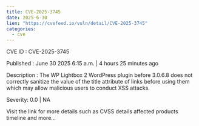 ```yaml
--- 
title: CVE-2025-3745
date: 2025-6-30
lien: "https://cvefeed.io/vuln/detail/CVE-2025-3745"
categories:
  - cve
---
```


CVE ID : CVE-2025-3745

Published :  June 30
2025
6:15 a.m. | 4 hours
25 minutes ago

Description : The WP Lightbox 2 WordPress plugin before 3.0.6.8 does not correctly sanitize the value of the title attribute of links before using them
which may allow malicious users to conduct XSS attacks.

Severity: 0.0 | NA

Visit the link for more details
such as CVSS details
affected products
timeline
and more...
